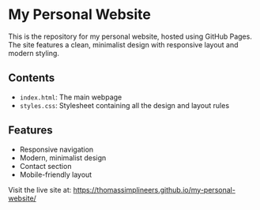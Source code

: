 # My Personal Website

This is the repository for my personal website, hosted using GitHub Pages. The site features a clean, minimalist design with responsive layout and modern styling.

## Contents

- `index.html`: The main webpage
- `styles.css`: Stylesheet containing all the design and layout rules

## Features

- Responsive navigation
- Modern, minimalist design
- Contact section
- Mobile-friendly layout

Visit the live site at: https://thomassimplineers.github.io/my-personal-website/